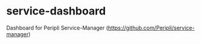 # service-dashboard
Dashboard for Peripli Service-Manager (https://github.com/Peripli/service-manager)
